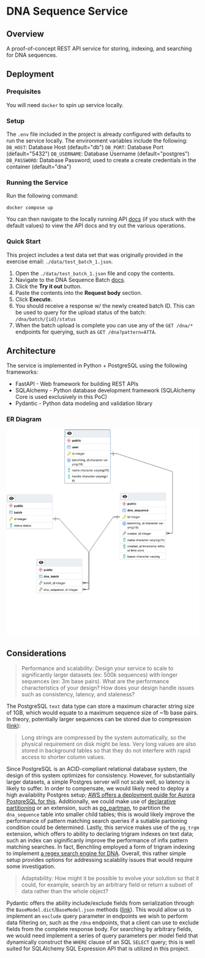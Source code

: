 # DNA Sequence Service
## Overview
A proof-of-concept REST API service for storing, indexing, and searching for DNA sequences.

## Deployment
### Prequisites
You will need `docker` to spin up service locally.

### Setup
The `.env` file included in the project is already configured with defaults to run the service locally. The environment variables include the following:
`DB_HOST`: Database Host (default="db")
`DB_PORT`: Database Port (default="5432")
`DB_USERNAME`: Database Username (default="postgres")
`DB_PASSWORD`: Database Password; used to create a create credentials in the container (default="dna")

### Running the Service
Run the following command:
```
docker compose up
```

You can then navigate to the locally running API [docs](http://localhost:8080/docs) (if you stuck with the default values) to view the API docs and try out the various operations.

### Quick Start

This project includes a test data set that was originally provided in the exercise email: `./data/test_batch_1.json`.
1. Open the `./data/test_batch_1.json` file and copy the contents.
2. Navigate to the DNA Sequence Batch [docs](http://localhost:8080/docs#/dna/create_dna_sequence_batch_dna_batch_post).
3. Click the __Try it out__ button.
4. Paste the contents into the __Request body__ section.
5. Click __Execute__.
6. You should receive a response w/ the newly created batch ID. This can be used to query for the upload status of the batch: `/dna/batch/{id}/status`
7. When the batch upload is complete you can use any of the `GET /dna/*` endpoints for querying, such as `GET /dna?pattern=ATTA`.

## Architecture
The service is implemented in Python + PostgreSQL using the following frameworks:

* FastAPI - Web framework for building REST APIs
* SQLAlchemy - Python database development framework (SQLAlchemy Core is used exclusively in this PoC)
* Pydantic - Python data modeling and validation library

### ER Diagram
![ER Diagram](./erd.png)

## Considerations
> Performance and scalability: Design your service to scale to significantly larger datasets (ex: 500k sequences) with longer sequences (ex: 3m base pairs). What are the performance characteristics of your design? How does your design handle issues such as consistency, latency, and staleness?

The PostgreSQL `text` data type can store a maximum character string size of 1GB, which would equate to a maximum sequence size of ~1b base pairs. In theory, potentially larger sequences can be stored due to compression ([link](https://www.postgresql.org/docs/current/datatype-character.html)): 

> Long strings are compressed by the system automatically, so the physical requirement on disk might be less. Very long values are also stored in background tables so that they do not interfere with rapid access to shorter column values.

Since PostgreSQL is an ACID-compliant relational database system, the design of this system optimizes for consistency. However, for substantially larger datasets, a simple Postgres server will not scale well, so latency is likely to suffer. In order to compensate, we would likely need to deploy a high availability Postgres setup; [AWS offers a deployment guide for Aurora PostgreSQL for this](https://aws.amazon.com/solutions/implementations/aurora-postgresql/). Additionally, we could make use of [declarative partitioning](https://www.postgresql.org/docs/current/ddl-partitioning.html#DDL-PARTITIONING-DECLARATIVE) or an extension, such as [pg_partman](https://aws.amazon.com/solutions/implementations/aurora-postgresql/), to partition the `dna_sequence` table into smaller child tables; this is would likely improve the performance of pattern matching search queries if a sutiable partioning condition could be determined. Lastly, this service makes use of the `pg_trgm` extension, which offers to ability to declaring trigram indexes on text data; such an index can siginificanly improve the performance of infix pattern matching searches. In fact, Benchling employed a form of trigram indexing to implement [a regex search engine for DNA](https://benchling.engineering/building-a-regex-search-engine-for-dna-e81f967883d3). Overall, this rather simple setup provides options for addressing scalablity issues that would require some investigation.

> Adaptability: How might it be possible to evolve your solution so that it could, for example, search by an arbitrary field or return a subset of data rather than the whole object?

Pydantic offers the ability include/exclude fields from serialization through the `BaseModel.dict`/`BaseModel.json` methods ([link](https://docs.pydantic.dev/usage/exporting_models/#modeljson)). This would allow us to implement an `exclude` query parameter in endpoints we wish to perform data filtering on, such as the `/dna` endpoints, that a client can use to exclude fields from the complete response body. For searching by arbitrary fields, we would need implement a series of query parameters per model field that dynamically construct the `WHERE` clause of an SQL `SELECT` query; this is well suited for SQLAlchemy SQL Expression API that is utilized in this project.
